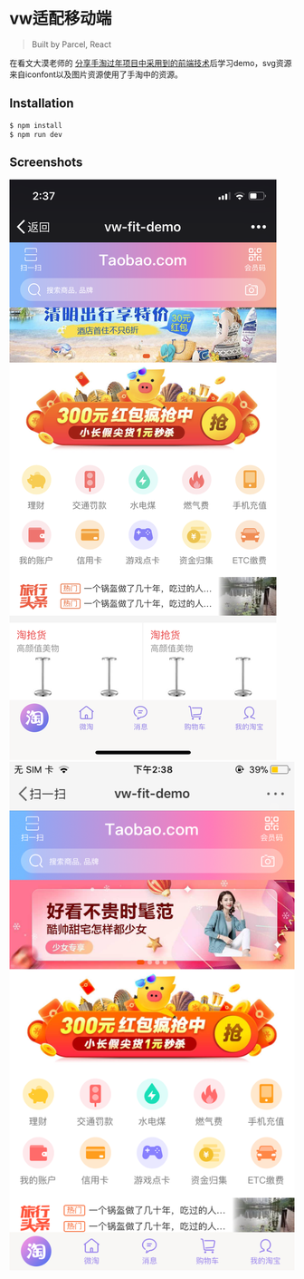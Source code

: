 # vw适配移动端
> Built by Parcel, React

在看文大漠老师的 [分享手淘过年项目中采用到的前端技术](https://www.w3cplus.com/css/taobao-2018-year.html)后学习demo，svg资源来自iconfont以及图片资源使用了手淘中的资源。

## Installation
```
$ npm install
$ npm run dev
```

## Screenshots
![preview](https://raw.githubusercontent.com/gaojingran/vw-fit-page/master/screenshot/iphoneX.PNG)
![preview](https://raw.githubusercontent.com/gaojingran/vw-fit-page/master/screenshot/iphone6.PNG)

